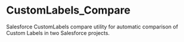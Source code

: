 # CustomLabels_Compare
Salesforce CustomLabels compare utility for automatic comparison of Custom Labels in two Salesforce projects.
